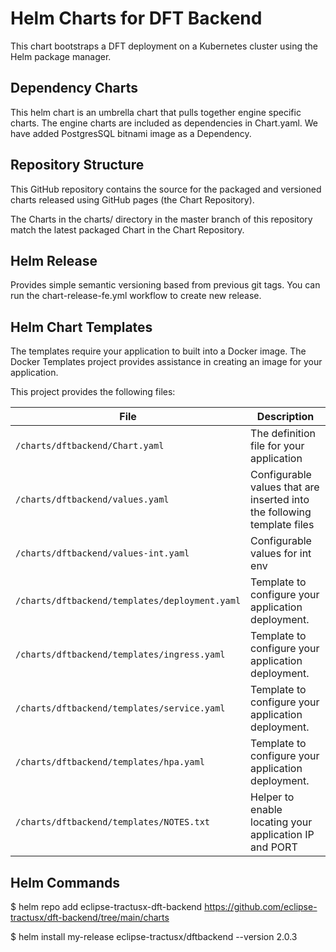 # Helm Charts for DFT Backend

This chart bootstraps a DFT deployment on a Kubernetes cluster using the Helm package manager.


## Dependency Charts

This helm chart is an umbrella chart that pulls together engine specific charts. The engine charts are included as dependencies in Chart.yaml.
We have added PostgresSQL bitnami image as a Dependency.



## Repository Structure

This GitHub repository contains the source for the packaged and versioned charts released using GitHub pages (the Chart Repository).

The Charts in the charts/ directory in the master branch of this repository match the latest packaged Chart in the Chart Repository. 

## Helm Release
 
Provides simple semantic versioning based from previous git tags. You can run the chart-release-fe.yml workflow to create new release. 

## Helm Chart Templates

The templates require your application to built into a Docker image. The Docker Templates project provides assistance in creating an image for your application.

This project provides the following files:

| File                                               | Description                                                             |
|--------------------------------------------------- |-----------------------------------------------------------------------  |  
| `/charts/dftbackend/Chart.yaml`                    | The definition file for your application                                | 
| `/charts/dftbackend/values.yaml`                   | Configurable values that are inserted into the following template files |   
| `/charts/dftbackend/values-int.yaml`               | Configurable values for int env                                         | 
| `/charts/dftbackend/templates/deployment.yaml`     | Template to configure your application deployment.                      |
| `/charts/dftbackend/templates/ingress.yaml`        | Template to configure your application deployment.                      | 
| `/charts/dftbackend/templates/service.yaml`        | Template to configure your application deployment.                      | 
| `/charts/dftbackend/templates/hpa.yaml`            | Template to configure your application deployment.                      | 
| `/charts/dftbackend/templates/NOTES.txt`           | Helper to enable locating your application IP and PORT                  | 

## Helm Commands
$ helm repo add eclipse-tractusx-dft-backend https://github.com/eclipse-tractusx/dft-backend/tree/main/charts

$ helm install my-release eclipse-tractusx/dftbackend --version 2.0.3

